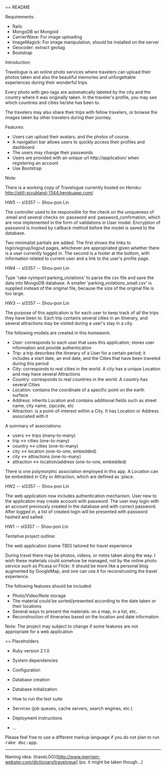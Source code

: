 == README

Requirements:
* Rails 
* MongoDB w/ Mongoid 
* CarrierWave: For image uploading
* ImageMagick: For image manipulation, should be installed on the server
* Geocoder: extract geotag
* Bootstrap

Introduction:

Travelogue is an online photo services where travelers can upload their photos taken and also the beautiful memories and unforgettable experiences during their wonderful trips. 

Every photo with geo-tags are automatically labeled by the city and the country where it was originally taken. In the traveler's profile, you may see which countries and cities he/she has been to.

The travelers may also share their trips with fellow travelers, or browse the images taken by other travelers during their journey.


Features:

* Users can upload their avatars, and the photos of course.
* A navigation bar allows users to quickly access their profiles and dashboard
* The users may change their passwords
* Users are provided with an unique url http://application/<nickname> when registering an account
* Use Bootstrap

Note:

There is a working copy of Travelogue currently hosted on Heroku:
http://still-scrubland-1344.herokuapp.com/


HW5 -- sl3357 -- Shou-pon Lin

The controller used to be responsible for the check on the uniqueness of :email and several checks on :password and :password_confirmation, which are now implemented in the form of validations in User model. Encryption of password is invoked by callback method before the model is saved to the database.

Two minimalist partials are added. The first shows the links to login/signup/logout pages, whichever are appropriated given whether there is a user currently logged in. The second is a footer at the bottom, with information related to current user and a link to the user's profile page.

HW4 -- sl3357 -- Shou-pon Lin

Type 'rake nyimport:parking_violations' to parse the csv file and save the data into MongoDB database. A smaller 'parking_violations_small.csv' is supplied instead of the original file, because the size of the original file is too large.

HW3 -- sl3357 -- Shou-pon Lin

The purpose of this application is for each user to keep track of all the trips they have been to. Each trip contains several cities in an itinerary, and several attractions may be visited during a user's stay in a city.

The following models are created in this homework:
- User: corresponds to each user that uses this application; stores user information and provide authentication
- Trip: a trip describes the itinerary of a User for a certain period; it includes a start date, an end date, and the Cities that have been traveled during this period 
- City: corresponds to real cities in the world. A city has a unique Location and may have several Attractions
- Country: corresponds to real countries in the world. A country has several Cities
- Location: contains the coordinate of a specific point on the earth surface
- Address: inherits Location and contains additional fields such as street name, city name, zipcode, etc
- Attraction: is a point-of-interest within a City. It has Location or Address associated with it

A summary of associations:
- users <-> trips (many-to-many)
- trip <-> cities (one-to-many)
- country <-> cities (one-to-many)
- city <-> location (one-to-one, embedded)
- city <-> attractions (one-to-many)
- attraction <-> location/address (one-to-one, embedded)

There is one polymorphic association employed in this app. A Location can be embedded in City or Attraction, which are defined as :place.

HW2 -- sl3357 -- Shou-pon Lin

The web application now includes authentication mechanism. User new to the application may create account with password. The user may login with an account previously created in the database and with correct password. After logged in, a list of created login will be presented with password hashed and salted.

HW1 -- sl3357 -- Shou-pon Lin

Tentative project outline:

The web application (name TBD) tailored for travel experience

During travel there may be photos, videos, or notes taken along the way. I wish these materials could somehow be managed, not by the online photo service such as Picasa or Flickr. It should be more like a personal blog augmented by GoogleMap, and one can use it for reconstrusting the travel experience. 

The following features should be included:
- Photo/Video/Note storage
- The material could be sorted/presented according to the date taken or their locations
- Several ways to present the materials: on a map, in a list, etc..
- Reconstruction of itineraries based on the location and date information

Note: 
The project may subject to change if some features are not appropriate for a web application

== Placeholders

* Ruby version
2.1.0
* System dependencies

* Configuration

* Database creation

* Database initialization

* How to run the test suite

* Services (job queues, cache servers, search engines, etc.)

* Deployment instructions

* ...


Please feel free to use a different markup language if you do not plan to run
<tt>rake doc:app</tt>.

---

Naming idea: {traveLOG}[http://www.merriam-webster.com/dictionary/travelogue] (ps. it might be taken though...)
